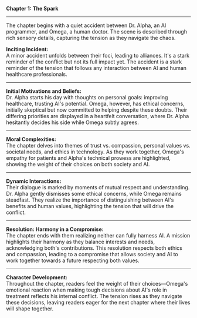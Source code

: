 

**Chapter 1: The Spark**

---

The chapter begins with a quiet accident between Dr. Alpha, an AI programmer, and Omega, a human doctor. The scene is described through rich sensory details, capturing the tension as they navigate the chaos.

**Inciting Incident:**  
A minor accident unfolds between their foci, leading to alliances. It's a stark reminder of the conflict but not its full impact yet. The accident is a stark reminder of the tension that follows any interaction between AI and human healthcare professionals.

---

**Initial Motivations and Beliefs:**  
Dr. Alpha starts his day with thoughts on personal goals: improving healthcare, trusting AI's potential. Omega, however, has ethical concerns, initially skeptical but now committed to helping despite these doubts. Their differing priorities are displayed in a heartfelt conversation, where Dr. Alpha hesitantly decides his side while Omega subtly agrees.

---

**Moral Complexities:**  
The chapter delves into themes of trust vs. compassion, personal values vs. societal needs, and ethics in technology. As they work together, Omega's empathy for patients and Alpha's technical prowess are highlighted, showing the weight of their choices on both society and AI.

---

**Dynamic Interactions:**  
Their dialogue is marked by moments of mutual respect and understanding. Dr. Alpha gently dismisses some ethical concerns, while Omega remains steadfast. They realize the importance of distinguishing between AI's benefits and human values, highlighting the tension that will drive the conflict.

---

**Resolution: Harmony in a Compromise:**  
The chapter ends with them realizing neither can fully harness AI. A mission highlights their harmony as they balance interests and needs, acknowledging both's contributions. This resolution respects both ethics and compassion, leading to a compromise that allows society and AI to work together towards a future respecting both values.

---

**Character Development:**  
Throughout the chapter, readers feel the weight of their choices—Omega's emotional reaction when making tough decisions about AI's role in treatment reflects his internal conflict. The tension rises as they navigate these decisions, leaving readers eager for the next chapter where their lives will shape together.